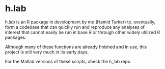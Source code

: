 # h.lab

h.lab is an R package in development by me (Hamid Turker) to, eventually, form a codebase that can quickly run and reproduce any analyses of interest that cannot easily be run in base R or through other widely utilized R packages.

Although many of these functions are already finished and in use, this project is still very much in its early days.

For the Matlab versions of these scripts, check the h_lab repo.

